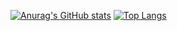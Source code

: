 [![Anurag's GitHub stats](https://github-readme-stats.vercel.app/api?username=ystgs&theme=radical)](https://github.com/anuraghazra/github-readme-stats)
[![Top Langs](https://github-readme-stats.vercel.app/api/top-langs/?username=ystgs&layout=compact&theme=radical)](https://github.com/anuraghazra/github-readme-stats)
